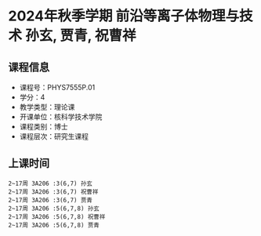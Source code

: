 # 2024年秋季学期 前沿等离子体物理与技术 孙玄, 贾青, 祝曹祥






## 课程信息

- 课程号：PHYS7555P.01
- 学分：4
- 教学类型：理论课
- 开课单位：核科学技术学院
- 课程类别：博士
- 课程层次：研究生课程

## 上课时间

```
2~17周 3A206 :3(6,7) 孙玄
2~17周 3A206 :3(6,7) 祝曹祥
2~17周 3A206 :3(6,7) 贾青
2~17周 3A206 :5(6,7,8) 孙玄
2~17周 3A206 :5(6,7,8) 祝曹祥
2~17周 3A206 :5(6,7,8) 贾青
```

